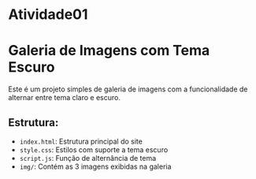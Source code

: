 # Atividade01
# Galeria de Imagens com Tema Escuro
Este é um projeto simples de galeria de imagens com a funcionalidade de alternar entre tema claro e escuro.

## Estrutura:
- `index.html`: Estrutura principal do site
- `style.css`: Estilos com suporte a tema escuro
- `script.js`: Função de alternância de tema
- `img/`: Contém as 3 imagens exibidas na galeria